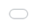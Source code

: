 ```yaml
---
title: 第三季1场 AI ML Club 活动纪要
author: cyfeng16
date: 2019-08-18 16:00 +0800
comments: true
mathjax: true
categories:
  - events
tags:
  - 
header:
  teaser: /assets/2019/seminar-3-2/after-party.jpg
---
```


<< 本次沙龙通知: [#254](https://github.com/BUPT/ai-ml.club/issues/258)  <<

## 第三季2场 AMC 沙龙活动纪要

- 日期：2019年8月18日周日下午6-10点
- 地点：北邮科研楼821
- 轮值主席：陈光 @[cgpeter96](https://github.com/cgpeter96)
- 轮值副主席：段清华  @[qhduan](https://github.com/qhduan)
- 会员：李卓桓、贺新、段清华
- 新人：无

本届沙龙内容（按发言顺序，由主席指定顺序）

## 沙龙内容：OKR应用与MM项目推进

### OKR预备知识

在使用OKR到MM项目前，需要对OKR有大概的理解，参考 [学习参考](https://github.com/BUPT/magic-mirror/issues/17)

参考资料 
<iframe src='{{ '/assets/js/viewer-js/#/assets/2019/seminar-3-2/okr.pdf' | relative_url }}' width='560' height='315' allowfullscreen webkitallowfullscreen frameborder="0" style=" position: absolute; top:0; left:0; width:100%; height:100%; " ></iframe>

### OKR是如何应该与MM项目

- 第一步 设定UO(Ultimate objective,最终目标，可以限定在一定约束条件下)
- 第二步 确定3个Objective  
- 第三步 为每个Objective确定3-5个KeyResult(价值导向，可量化，每个KR的完成应该是不断接近相应的Objective)
- 第四步 为每个KeyResult设定一定的Initative（动作导向，类似todo list，设定完成一个KeyResult需要做哪些事情）


### 会员头脑风暴，基于现有MM项目情况，设定Ultimate objective(UO),Objective(O),KeyResult(KR)

![李卓桓]({{ '/assets/2019/seminar-3-2/step1-1.jpg'| relative_url }})

![贺新]({{ '/assets/2019/seminar-3-2/step1-2.jpg'| relative_url }})

![段清华]({{ '/assets/2019/seminar-3-2/step1-3.jpg'| relative_url }})

![段嘉明]({{ '/assets/2019/seminar-3-2/step1-4.jpg'| relative_url }})

![陈光]({{ '/assets/2019/seminar-3-2/step1-5.jpg'| relative_url }})

### 在每个会员对自己写的UO/O/KR进行介绍后，合并表述相同的UO、O、KR,并进行投票选出会员都认可的UO、O、KR

本次活动安排，由贺新师兄作为朗读者
1. 朗读者依次朗读每个人的UO/O/KR，与会者进行发言(表述自己对这一条是怎么理解或者存在什么问题)，作者最后进行整理发言(任何人同时可以随手补充关键信息到黑板)
2. 进行归票

![汇总]({{ '/assets/2019/seminar-3-2/sum.jpg'| relative_url }})

![补充]({{ '/assets/2019/seminar-3-2/commit.jpg'| relative_url }})

### 本次OKR活动结论

![结论]({{ '/assets/2019/seminar-3-2/target.jpg'| relative_url }})

> 本学期目标

UO: 打造一个从签到到总结自动化的会议系统
- O1:吸引充足的行业伙伴对AMC进行项目支持
  - KR1:获取20万赞助
  - KR2:完成三次大型活动AMC演讲
  - KR3:发布项目介绍文案达到1000个潜在受众(开发人员，从业人员，潜在赞助者)

- O2 :自动合成高质量的talk视频
  - KR1: 自动分割演讲者上台下台视频，为后期合成做准备
  - KR2: 能够安装指定参数对音频、视频、大屏幕进行裁剪合并，并提供实时接口
  - KR3: 能够按照模板对音频、视频、大屏幕进行拼接输出最终文件

- O3: 完成821会议室的硬件部署和测试
  - KR1: 完成GPU选型安装至可以状态
  - KR2: 安装指向型mic，在linux下录音
  - KR3: 安装Camera,并在linux下可以读取到/dev/xxx



## 授蛋仪式

![授蛋]({{ '/assets/2019/seminar-3-2/inheritance.jpg'| relative_url }})

## 集体合照

![合照]({{ '/assets/2019/seminar-3-2/joint-photo.jpg' | relative_url }})

## 俱乐部讨论内容

1. 学习OKR应用与MM项目
2. 头脑风暴讨论这一学期MM项目需要完成的任务
3. 下一任主席为段清华，下一任副主席为贺新。
4. 希望每个小伙伴都能够学习OKR

## After Party

![AfterParty]({{ '/assets/2019/seminar-3-2/after-party.jpg' | relative_url }})

## RSVP

注：“回复”操作，指的是回复本ISSUE留言

1. 如果对活动纪要有修订意见，请回复对本次沙龙纪补充
2. 如果参加下次沙龙活动，请回复下次自己的分享是 Oral（30分钟）还是Poster（5分钟）
3. 如果计划邀请新朋友参加下次沙龙活动，请让新朋友回复一句话的自我介绍

## 特别鸣谢CAD中心提供活动场地，以及宋美娜老师和实验室全体人员对本沙龙的支持与帮助~
